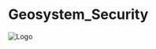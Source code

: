 ﻿# Geosystem_Security
 
 
![Logo ](https://user-images.githubusercontent.com/64258666/181178148-b9f445ee-0aea-4364-b0a8-dcb7c95f7ffd.png)
